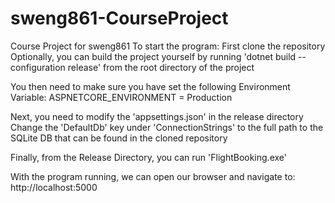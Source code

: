 # sweng861-CourseProject
Course Project for sweng861
To start the program:
First clone the repository
	Optionally, you can build the project yourself by running 'dotnet build --configuration release' from the root directory of the project

You then need to make sure you have set the following Environment Variable:
	ASPNETCORE_ENVIRONMENT = Production
	
Next, you need to modify the 'appsettings.json' in the release directory
	Change the 'DefaultDb' key under 'ConnectionStrings' to the full path to the SQLite DB that can be found in the cloned repository

Finally, from the Release Directory, you can run 'FlightBooking.exe'

With the program running, we can open our browser and navigate to:
http://localhost:5000


